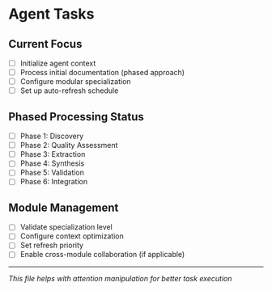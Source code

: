 # Agent Tasks

## Current Focus
- [ ] Initialize agent context
- [ ] Process initial documentation (phased approach)
- [ ] Configure modular specialization
- [ ] Set up auto-refresh schedule

## Phased Processing Status
- [ ] Phase 1: Discovery
- [ ] Phase 2: Quality Assessment
- [ ] Phase 3: Extraction
- [ ] Phase 4: Synthesis
- [ ] Phase 5: Validation
- [ ] Phase 6: Integration

## Module Management
- [ ] Validate specialization level
- [ ] Configure context optimization
- [ ] Set refresh priority
- [ ] Enable cross-module collaboration (if applicable)

---
*This file helps with attention manipulation for better task execution*
